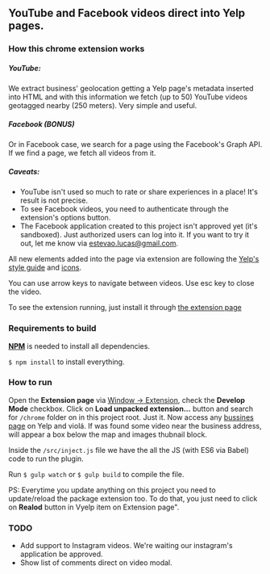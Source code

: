 ## YouTube and Facebook videos direct into Yelp pages.


### How this chrome extension works

##### YouTube:
We extract business' geolocation getting a Yelp page's metadata inserted into HTML and with this information we fetch (up to 50) YouTube videos geotagged nearby (250 meters). Very simple and useful. 

##### Facebook (BONUS)
Or in Facebook case, we search for a page using the Facebook's Graph API. If we find a page, we fetch all videos from it.

##### Caveats:
* YouTube isn't used so much to rate or share experiences in a place! It's result is not precise.
* To see Facebook videos, you need to authenticate through the extension's options button.
* The Facebook application created to this project isn't approved yet (it's sandboxed). Just authorized users can log into it. If you want to try it out, let me know via [estevao.lucas@gmail.com](estevao.lucas@gmail.com).

All new elements added into the page via extension are following the [Yelp's style guide](https://www.yelp.com.br/styleguide) and [icons](https://www.yelp.com/styleguide/icons).

You can use arrow keys to navigate between videos. Use esc key to close the video.

To see the extension running, just install it through [the extension page](https://chrome.google.com/webstore/detail/vyelp/lleibkhjpnlieccdncckoedbfodklndm?hl=en-US&gl=BR)

### Requirements to build

[**NPM**](https://www.npmjs.com/) is needed to install all dependencies. 

`$ npm install` to install everything.


### How to run
Open the **Extension page** via [Window -> Extension](chrome://extensions/), check the **Develop Mode** checkbox. Click on **Load unpacked extension...** button and search for `/chrome` folder on in this project root. Just it. Now access any [bussines page](https://www.yelp.com/biz/la-boutique-padaria-francesa-bras%C3%ADlia-2) on Yelp and violá. If was found some video near the business address, will appear a box below the map and images thubnail block.

Inside the `/src/inject.js` file we have the all the JS (with ES6 via Babel) code to run the plugin.

Run `$ gulp watch` or `$ gulp build` to compile the file.

PS: Everytime you update anything on this project you need to update/reload the package extension too. To do that, you just need to click on **Realod** button in Vyelp item on Extension page".

### TODO
* Add support to Instagram videos. We're waiting our instagram's application be approved. 
* Show list of comments direct on video modal.